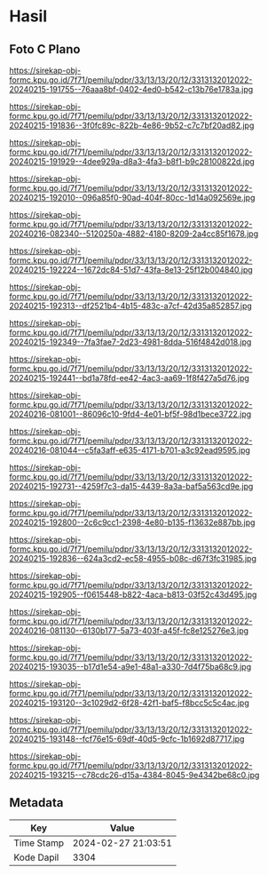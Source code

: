# Hasil

## Foto C Plano

https://sirekap-obj-formc.kpu.go.id/7f71/pemilu/pdpr/33/13/13/20/12/3313132012022-20240215-191755--76aaa8bf-0402-4ed0-b542-c13b76e1783a.jpg

https://sirekap-obj-formc.kpu.go.id/7f71/pemilu/pdpr/33/13/13/20/12/3313132012022-20240215-191836--3f0fc89c-822b-4e86-9b52-c7c7bf20ad82.jpg

https://sirekap-obj-formc.kpu.go.id/7f71/pemilu/pdpr/33/13/13/20/12/3313132012022-20240215-191929--4dee929a-d8a3-4fa3-b8f1-b9c28100822d.jpg

https://sirekap-obj-formc.kpu.go.id/7f71/pemilu/pdpr/33/13/13/20/12/3313132012022-20240215-192010--096a85f0-90ad-404f-80cc-1d14a092569e.jpg

https://sirekap-obj-formc.kpu.go.id/7f71/pemilu/pdpr/33/13/13/20/12/3313132012022-20240216-082340--5120250a-4882-4180-8209-2a4cc85f1678.jpg

https://sirekap-obj-formc.kpu.go.id/7f71/pemilu/pdpr/33/13/13/20/12/3313132012022-20240215-192224--1672dc84-51d7-43fa-8e13-25f12b004840.jpg

https://sirekap-obj-formc.kpu.go.id/7f71/pemilu/pdpr/33/13/13/20/12/3313132012022-20240215-192313--df2521b4-4b15-483c-a7cf-42d35a852857.jpg

https://sirekap-obj-formc.kpu.go.id/7f71/pemilu/pdpr/33/13/13/20/12/3313132012022-20240215-192349--7fa3fae7-2d23-4981-8dda-516f4842d018.jpg

https://sirekap-obj-formc.kpu.go.id/7f71/pemilu/pdpr/33/13/13/20/12/3313132012022-20240215-192441--bd1a78fd-ee42-4ac3-aa69-1f8f427a5d76.jpg

https://sirekap-obj-formc.kpu.go.id/7f71/pemilu/pdpr/33/13/13/20/12/3313132012022-20240216-081001--86096c10-9fd4-4e01-bf5f-98d1bece3722.jpg

https://sirekap-obj-formc.kpu.go.id/7f71/pemilu/pdpr/33/13/13/20/12/3313132012022-20240216-081044--c5fa3aff-e635-4171-b701-a3c92ead9595.jpg

https://sirekap-obj-formc.kpu.go.id/7f71/pemilu/pdpr/33/13/13/20/12/3313132012022-20240215-192731--4259f7c3-da15-4439-8a3a-baf5a563cd9e.jpg

https://sirekap-obj-formc.kpu.go.id/7f71/pemilu/pdpr/33/13/13/20/12/3313132012022-20240215-192800--2c6c9cc1-2398-4e80-b135-f13632e887bb.jpg

https://sirekap-obj-formc.kpu.go.id/7f71/pemilu/pdpr/33/13/13/20/12/3313132012022-20240215-192836--624a3cd2-ec58-4955-b08c-d67f3fc31985.jpg

https://sirekap-obj-formc.kpu.go.id/7f71/pemilu/pdpr/33/13/13/20/12/3313132012022-20240215-192905--f0615448-b822-4aca-b813-03f52c43d495.jpg

https://sirekap-obj-formc.kpu.go.id/7f71/pemilu/pdpr/33/13/13/20/12/3313132012022-20240216-081130--6130b177-5a73-403f-a45f-fc8e125276e3.jpg

https://sirekap-obj-formc.kpu.go.id/7f71/pemilu/pdpr/33/13/13/20/12/3313132012022-20240215-193035--b17d1e54-a9e1-48a1-a330-7d4f75ba68c9.jpg

https://sirekap-obj-formc.kpu.go.id/7f71/pemilu/pdpr/33/13/13/20/12/3313132012022-20240215-193120--3c1029d2-6f28-42f1-baf5-f8bcc5c5c4ac.jpg

https://sirekap-obj-formc.kpu.go.id/7f71/pemilu/pdpr/33/13/13/20/12/3313132012022-20240215-193148--fcf76e15-69df-40d5-9cfc-1b1692d87717.jpg

https://sirekap-obj-formc.kpu.go.id/7f71/pemilu/pdpr/33/13/13/20/12/3313132012022-20240215-193215--c78cdc26-d15a-4384-8045-9e4342be68c0.jpg


## Metadata

| Key        | Value               |
| ---------- | ------------------- |
| Time Stamp | 2024-02-27 21:03:51 |
| Kode Dapil | 3304                |



